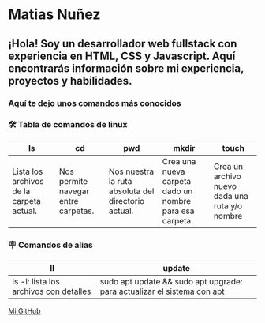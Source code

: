 # Matias Nuñez
## ¡Hola! Soy un desarrollador web fullstack con experiencia en HTML, CSS y Javascript. Aquí encontrarás información sobre mi experiencia, proyectos y habilidades.
### Aquí te dejo unos comandos más conocidos

### 🛠️ Tabla de comandos de linux
| ls | cd | pwd | mkdir | touch |
|----|----|-----|-------|-------|
| Lista los archivos de la carpeta actual.|Nos permite navegar entre carpetas.| Nos nuestra la ruta absoluta del directorio actual.|Crea una nueva carpeta dado un nombre para esa carpeta.|Crea un archivo nuevo dada una ruta y/o nombre|

### 🪧 Comandos de alias
|ll|update|
|--|------|
|ls -l: lista los archivos con detalles|sudo apt update && sudo apt upgrade: para actualizar el sistema con apt|

[Mi GitHub](https://github.com/Matiascba27)
